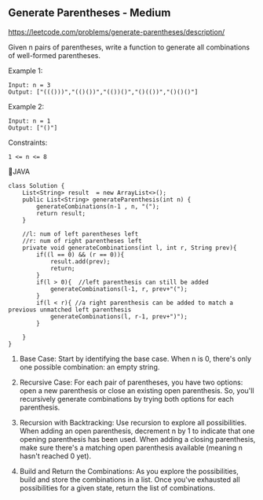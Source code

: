 ## Generate Parentheses - Medium
https://leetcode.com/problems/generate-parentheses/description/

Given n pairs of parentheses, write a function to generate all combinations of well-formed parentheses.

 

Example 1:

    Input: n = 3
    Output: ["((()))","(()())","(())()","()(())","()()()"]

Example 2:

    Input: n = 1
    Output: ["()"]



Constraints:

    1 <= n <= 8


📰JAVA
 
    class Solution {
        List<String> result  = new ArrayList<>();
        public List<String> generateParenthesis(int n) {
            generateCombinations(n-1 , n, "(");
            return result;
        }
        
        //l: num of left parentheses left
        //r: num of right parentheses left
        private void generateCombinations(int l, int r, String prev){
            if((l == 0) && (r == 0)){
                result.add(prev);
                return;
            }
            if(l > 0){  //left parenthesis can still be added
                generateCombinations(l-1, r, prev+"(");
            }
            if(l < r){ //a right parenthesis can be added to match a previous unmatched left parenthesis
                generateCombinations(l, r-1, prev+")");
            }
            
        }
    }

  
  1. Base Case: Start by identifying the base case. When n is 0, there's only one possible combination: an empty string.
  
  2. Recursive Case: For each pair of parentheses, you have two options: open a new parenthesis or close an existing open parenthesis. So, you'll recursively generate combinations by trying both options for each parenthesis.
  
  3. Recursion with Backtracking: Use recursion to explore all possibilities. When adding an open parenthesis, decrement n by 1 to indicate that one opening parenthesis has been used. When adding a closing parenthesis, make sure there's a matching open parenthesis available (meaning n hasn't reached 0 yet).
  
  4. Build and Return the Combinations: As you explore the possibilities, build and store the combinations in a list. Once you've exhausted all possibilities for a given state, return the list of combinations.
  
 
